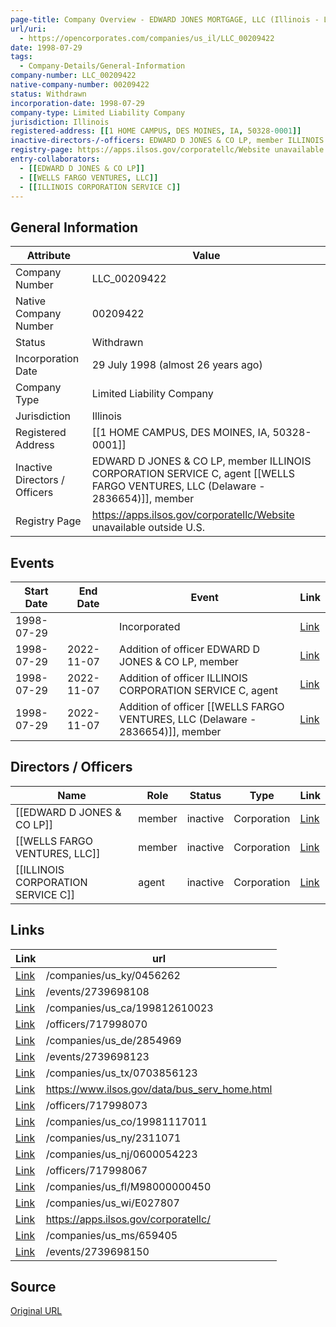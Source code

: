 ```yaml
---
page-title: Company Overview - EDWARD JONES MORTGAGE, LLC (Illinois - LLC_00209422)
url/uri:
  - https://opencorporates.com/companies/us_il/LLC_00209422
date: 1998-07-29
tags:
  - Company-Details/General-Information
company-number: LLC_00209422
native-company-number: 00209422
status: Withdrawn
incorporation-date: 1998-07-29
company-type: Limited Liability Company
jurisdiction: Illinois
registered-address: [[1 HOME CAMPUS, DES MOINES, IA, 50328-0001]]
inactive-directors-/-officers: EDWARD D JONES & CO LP, member ILLINOIS CORPORATION SERVICE C, agent [[WELLS FARGO VENTURES, LLC (Delaware - 2836654)]], member
registry-page: https://apps.ilsos.gov/corporatellc/Website unavailable outside U.S.
entry-collaborators:
  - [[EDWARD D JONES & CO LP]]
  - [[WELLS FARGO VENTURES, LLC]]
  - [[ILLINOIS CORPORATION SERVICE C]]
---
```


## General Information
| Attribute          | Value                                       |
|--------------------|---------------------------------------------|
| Company Number     | LLC_00209422                                |
| Native Company Number | 00209422                                    |
| Status             | Withdrawn                                   |
| Incorporation Date | 29 July 1998 (almost 26 years ago)          |
| Company Type       | Limited Liability Company                   |
| Jurisdiction       | Illinois                                    |
| Registered Address | [[1 HOME CAMPUS, DES MOINES, IA, 50328-0001]] |
| Inactive Directors / Officers | EDWARD D JONES & CO LP, member ILLINOIS CORPORATION SERVICE C, agent [[WELLS FARGO VENTURES, LLC (Delaware - 2836654)]], member |
| Registry Page      | https://apps.ilsos.gov/corporatellc/Website unavailable outside U.S. |

## Events

| Start Date | End Date   | Event                                                   | Link |
|------------|------------|-------------------------------------------------------|------|
| 1998-07-29 |            | Incorporated                                            | [Link](https://opencorporates.com/events/2739698180) |
| 1998-07-29 | 2022-11-07 | Addition of officer EDWARD D JONES & CO LP, member      | [Link](https://opencorporates.com/events/2739698108) |
| 1998-07-29 | 2022-11-07 | Addition of officer ILLINOIS CORPORATION SERVICE C, agent | [Link](https://opencorporates.com/events/2739698150) |
| 1998-07-29 | 2022-11-07 | Addition of officer [[WELLS FARGO VENTURES, LLC (Delaware - 2836654)]], member   | [Link](https://opencorporates.com/events/2739698123) |

## Directors / Officers
| Name                 | Role            | Status     | Type        | Link |
|----------------------|-----------------|------------|-------------|------|
| [[EDWARD D JONES & CO LP]] | member          | inactive   | Corporation | [Link](https://opencorporates.com/officers/717998067) |
| [[WELLS FARGO VENTURES, LLC]] | member          | inactive   | Corporation | [Link](https://opencorporates.com/officers/717998070) |
| [[ILLINOIS CORPORATION SERVICE C]] | agent           | inactive   | Corporation | [Link](https://opencorporates.com/officers/717998073) |

## Links
| Link   | url                            
|--------|--------------------------------|
| [Link](/companies/us_ky/0456262) |/companies/us_ky/0456262      |
| [Link](/events/2739698108) |/events/2739698108            |
| [Link](/companies/us_ca/199812610023) |/companies/us_ca/199812610023 |
| [Link](/officers/717998070) |/officers/717998070           |
| [Link](/companies/us_de/2854969) |/companies/us_de/2854969      |
| [Link](/events/2739698123) |/events/2739698123            |
| [Link](/companies/us_tx/0703856123) |/companies/us_tx/0703856123   |
| [Link](https://www.ilsos.gov/data/bus_serv_home.html) |https://www.ilsos.gov/data/bus_serv_home.html|
| [Link](/officers/717998073) |/officers/717998073           |
| [Link](/companies/us_co/19981117011) |/companies/us_co/19981117011  |
| [Link](/companies/us_ny/2311071) |/companies/us_ny/2311071      |
| [Link](/companies/us_nj/0600054223) |/companies/us_nj/0600054223   |
| [Link](/officers/717998067) |/officers/717998067           |
| [Link](/companies/us_fl/M98000000450) |/companies/us_fl/M98000000450 |
| [Link](/companies/us_wi/E027807) |/companies/us_wi/E027807      |
| [Link](https://apps.ilsos.gov/corporatellc/) |https://apps.ilsos.gov/corporatellc/|
| [Link](/companies/us_ms/659405) |/companies/us_ms/659405       |
| [Link](/events/2739698150) |/events/2739698150            |

## Source
[Original URL](https://opencorporates.com/companies/us_il/LLC_00209422)
